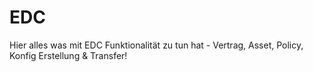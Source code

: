 # EDC

Hier alles was mit EDC Funktionalität zu tun hat - Vertrag, Asset, Policy, Konfig Erstellung & Transfer!